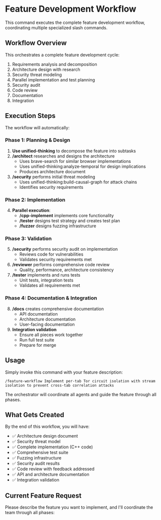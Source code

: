 # Feature Development Workflow

This command executes the complete feature development workflow, coordinating multiple specialized slash commands.

## Workflow Overview

This orchestrates a complete feature development cycle:
1. Requirements analysis and decomposition
2. Architecture design with research
3. Security threat modeling
4. Parallel implementation and test planning
5. Security audit
6. Code review
7. Documentation
8. Integration

## Execution Steps

The workflow will automatically:

### Phase 1: Planning & Design
1. **Use unified-thinking** to decompose the feature into subtasks
2. **/architect** researches and designs the architecture
   - Uses brave-search for similar browser implementations
   - Uses unified-thinking:analyze-temporal for design implications
   - Produces architecture document
3. **/security** performs initial threat modeling
   - Uses unified-thinking:build-causal-graph for attack chains
   - Identifies security requirements

### Phase 2: Implementation
4. **Parallel execution**:
   - **/cpp-implement** implements core functionality
   - **/tester** designs test strategy and creates test plan
   - **/fuzzer** designs fuzzing infrastructure

### Phase 3: Validation
5. **/security** performs security audit on implementation
   - Reviews code for vulnerabilities
   - Validates security requirements met
6. **/reviewer** performs comprehensive code review
   - Quality, performance, architecture consistency
7. **/tester** implements and runs tests
   - Unit tests, integration tests
   - Validates all requirements met

### Phase 4: Documentation & Integration
8. **/docs** creates comprehensive documentation
   - API documentation
   - Architecture documentation
   - User-facing documentation
9. **Integration validation**
   - Ensure all pieces work together
   - Run full test suite
   - Prepare for merge

## Usage

Simply invoke this command with your feature description:

```
/feature-workflow Implement per-tab Tor circuit isolation with stream isolation to prevent cross-tab correlation attacks
```

The orchestrator will coordinate all agents and guide the feature through all phases.

## What Gets Created

By the end of this workflow, you will have:
- ✅ Architecture design document
- ✅ Security threat model
- ✅ Complete implementation (C++ code)
- ✅ Comprehensive test suite
- ✅ Fuzzing infrastructure
- ✅ Security audit results
- ✅ Code review with feedback addressed
- ✅ API and architecture documentation
- ✅ Integration validation

## Current Feature Request

Please describe the feature you want to implement, and I'll coordinate the team through all phases:
